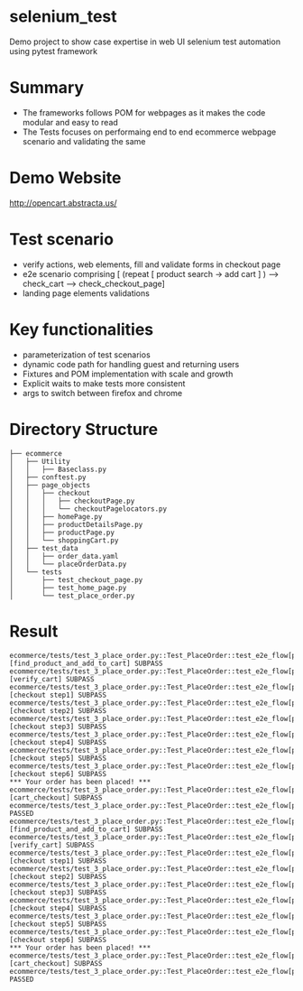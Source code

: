 # selenium_test
Demo project to show case expertise in web UI selenium test automation using pytest framework

# Summary
* The frameworks follows POM for webpages as it makes the code modular and easy to read
* The Tests focuses on performaing end to end ecommerce webpage scenario and validating the same

# Demo Website
http://opencart.abstracta.us/

# Test scenario
* verify actions, web elements, fill and validate forms in checkout page
* e2e scenario comprising [ (repeat [ product search -> add cart ] ) --> check_cart --> check_checkout_page]
* landing page elements validations

# Key functionalities
* parameterization of test scenarios
* dynamic code path for handling guest and returning users
* Fixtures and POM implementation with scale and growth
* Explicit waits to make tests more consistent
* args to switch between firefox and chrome

# Directory Structure
```
├── ecommerce
│   ├── Utility
│   │   ├── Baseclass.py
│   ├── conftest.py
│   ├── page_objects
│   │   ├── checkout
│   │   │   ├── checkoutPage.py
│   │   │   └── checkoutPagelocators.py
│   │   ├── homePage.py
│   │   ├── productDetailsPage.py
│   │   ├── productPage.py
│   │   └── shoppingCart.py
│   ├── test_data
│   │   ├── order_data.yaml
│   │   └── placeOrderData.py
│   └── tests
│       ├── test_checkout_page.py
│       ├── test_home_page.py
│       └── test_place_order.py
```

# Result
```
ecommerce/tests/test_3_place_order.py::Test_PlaceOrder::test_e2e_flow[placeOrderData0] [find_product_and_add_to_cart] SUBPASS
ecommerce/tests/test_3_place_order.py::Test_PlaceOrder::test_e2e_flow[placeOrderData0] [verify_cart] SUBPASS
ecommerce/tests/test_3_place_order.py::Test_PlaceOrder::test_e2e_flow[placeOrderData0] [checkout step1] SUBPASS
ecommerce/tests/test_3_place_order.py::Test_PlaceOrder::test_e2e_flow[placeOrderData0] [checkout step2] SUBPASS
ecommerce/tests/test_3_place_order.py::Test_PlaceOrder::test_e2e_flow[placeOrderData0] [checkout step3] SUBPASS
ecommerce/tests/test_3_place_order.py::Test_PlaceOrder::test_e2e_flow[placeOrderData0] [checkout step4] SUBPASS
ecommerce/tests/test_3_place_order.py::Test_PlaceOrder::test_e2e_flow[placeOrderData0] [checkout step5] SUBPASS
ecommerce/tests/test_3_place_order.py::Test_PlaceOrder::test_e2e_flow[placeOrderData0] [checkout step6] SUBPASS
***	Your order has been placed!	***
ecommerce/tests/test_3_place_order.py::Test_PlaceOrder::test_e2e_flow[placeOrderData0] [cart_checkout] SUBPASS
ecommerce/tests/test_3_place_order.py::Test_PlaceOrder::test_e2e_flow[placeOrderData0] PASSED
ecommerce/tests/test_3_place_order.py::Test_PlaceOrder::test_e2e_flow[placeOrderData1] [find_product_and_add_to_cart] SUBPASS
ecommerce/tests/test_3_place_order.py::Test_PlaceOrder::test_e2e_flow[placeOrderData1] [verify_cart] SUBPASS
ecommerce/tests/test_3_place_order.py::Test_PlaceOrder::test_e2e_flow[placeOrderData1] [checkout step1] SUBPASS
ecommerce/tests/test_3_place_order.py::Test_PlaceOrder::test_e2e_flow[placeOrderData1] [checkout step2] SUBPASS
ecommerce/tests/test_3_place_order.py::Test_PlaceOrder::test_e2e_flow[placeOrderData1] [checkout step3] SUBPASS
ecommerce/tests/test_3_place_order.py::Test_PlaceOrder::test_e2e_flow[placeOrderData1] [checkout step4] SUBPASS
ecommerce/tests/test_3_place_order.py::Test_PlaceOrder::test_e2e_flow[placeOrderData1] [checkout step5] SUBPASS
ecommerce/tests/test_3_place_order.py::Test_PlaceOrder::test_e2e_flow[placeOrderData1] [checkout step6] SUBPASS
***	Your order has been placed!	***
ecommerce/tests/test_3_place_order.py::Test_PlaceOrder::test_e2e_flow[placeOrderData1] [cart_checkout] SUBPASS
ecommerce/tests/test_3_place_order.py::Test_PlaceOrder::test_e2e_flow[placeOrderData1] PASSED
```

